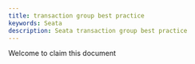 ```yaml
---
title: transaction group best practice
keywords: Seata
description: Seata transaction group best practice
---
```


Welcome to claim this document